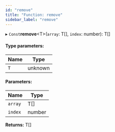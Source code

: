 ```yaml
---
id: "remove"
title: "Function: remove"
sidebar_label: "remove"
---
```


▸ `Const`**remove**&#60;T>(`array`: T[], `index`: number): T[]

#### Type parameters:

Name | Type |
------ | ------ |
`T` | unknown |

#### Parameters:

Name | Type |
------ | ------ |
`array` | T[] |
`index` | number |

**Returns:** T[]
